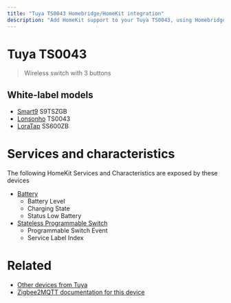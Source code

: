 ```yaml
---
title: "Tuya TS0043 Homebridge/HomeKit integration"
description: "Add HomeKit support to your Tuya TS0043, using Homebridge, Zigbee2MQTT and homebridge-z2m."
---
```

<!---
This file has been GENERATED using src/docgen/docgen.ts
DO NOT EDIT THIS FILE MANUALLY!
-->
# Tuya TS0043
> Wireless switch with 3 buttons


## White-label models
* [Smart9](../index.md#smart9) S9TSZGB
* [Lonsonho](../index.md#lonsonho) TS0043
* [LoraTap](../index.md#loratap) SS600ZB

# Services and characteristics
The following HomeKit Services and Characteristics are exposed by
these devices

* [Battery](../../battery.md)
  * Battery Level
  * Charging State
  * Status Low Battery
* [Stateless Programmable Switch](../../action.md)
  * Programmable Switch Event
  * Service Label Index


# Related
* [Other devices from Tuya](../index.md#tuya)
* [Zigbee2MQTT documentation for this device](https://www.zigbee2mqtt.io/devices/TS0043.html)